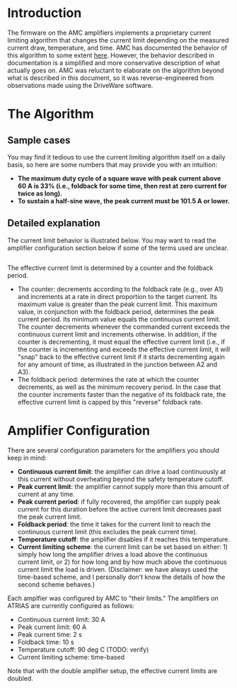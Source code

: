 # Introduction #

The firmware on the AMC amplifiers implements a proprietary current limiting algorithm that changes the current limit depending on the measured current draw, temperature, and time. AMC has documented the behavior of this algorithm to some extent [here](http://www.a-m-c.com/download/manual/AMC_DriveWareSoftwareManual.pdf). However, the behavior described in documentation is a simplified and more conservative description of what actually goes on. AMC was reluctant to elaborate on the algorithm beyond what is described in this document, so it was reverse-engineered from observations made using the DriveWare software.


# The Algorithm #

## Sample cases ##

You may find it tedious to use the current limiting algorithm itself on a daily basis, so here are some numbers that may provide you with an intuition:

  * **The maximum duty cycle of a square wave with peak current above 60 A is 33% (i.e., foldback for some time, then rest at zero current for twice as long).**
  * **To sustain a half-sine wave, the peak current must be 101.5 A or lower.**

## Detailed explanation ##

The current limit behavior is illustrated below. You may want to read the amplifier configuration section below if some of the terms used are unclear.

![![](http://wiki.atrias.googlecode.com/git/amc_current_limit_behavior.png)](http://wiki.atrias.googlecode.com/git/amc_current_limit_behavior_large.jpg)

The effective current limit is determined by a counter and the foldback period.

  * The counter: decrements according to the foldback rate (e.g., over A1) and increments at a rate in direct proportion to the target current. Its maximum value is greater than the peak current limit. This maximum value, in conjunction with the foldback period, determines the peak current period. Its minimum value equals the continuous current limit. The counter decrements whenever the commanded current exceeds the continuous current limit and increments otherwise. In addition, if the counter is decrementing, it must equal the effective current limit (i.e., if the counter is incrementing and exceeds the effective current limit, it will "snap" back to the effective current limit if it starts decrementing again for any amount of time, as illustrated in the junction between A2 and A3).
  * The foldback period: determines the rate at which the counter decrements, as well as the minimum recovery period. In the case that the counter increments faster than the negative of its foldback rate, the effective current limit is capped by this "reverse" foldback rate.


# Amplifier Configuration #

There are several configuration parameters for the amplifiers you should keep in mind:

  * **Continuous current limit**: the amplifier can drive a load continuously at this current without overheating beyond the safety temperature cutoff.
  * **Peak current limit**: the amplifier cannot supply more than this amount of current at any time.
  * **Peak current period**: if fully recovered, the amplifier can supply peak current for this duration before the active current limit decreases past the peak current limit.
  * **Foldback period**: the time it takes for the current limit to reach the continuous current limit (this excludes the peak current time).
  * **Temperature cutoff**: the amplifier disables if it reaches this temperature.
  * **Current limiting scheme**: the current limit can be set based on either: 1) simply how long the amplifier drives a load above the continuous current limit, or 2) for how long and by how much above the continuous current limit the load is driven. (Disclaimer: we have always used the time-based scheme, and I personally don't know the details of how the second scheme behaves.)

Each amplfier was configured by AMC to "their limits." The amplifiers on ATRIAS are currently configured as follows:

  * Continuous current limit: 30 A
  * Peak current limit: 60 A
  * Peak current time: 2 s
  * Foldback time: 10 s
  * Temperature cutoff: 90 deg C (TODO: verify)
  * Current limiting scheme: time-based

Note that with the double amplifier setup, the effective current limits are doubled.